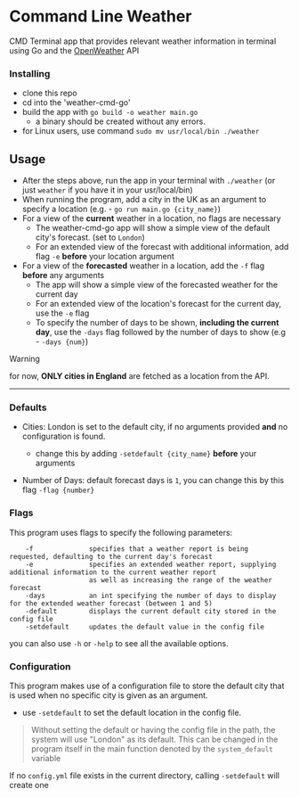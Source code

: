 # Command Line Weather
CMD Terminal app that provides relevant weather information in terminal using Go and the [OpenWeather](https://openweathermap.org/) API

### Installing
- clone this repo
- cd into the 'weather-cmd-go'
- build the app with `go build -o weather main.go`
    - a binary should be created without any errors.
- for Linux users, use command `sudo mv usr/local/bin ./weather`

## Usage 
- After the steps above, run the app in your terminal with `./weather` (or just `weather` if you have it in your usr/local/bin)
- When running the program, add a city in the UK as an argument to specify a location (e.g. - `go run main.go {city_name}`)
- For a view of the **current** weather in a location, no flags are necessary
    - The weather-cmd-go app will show a simple view of the default city's forecast. (set to `London`)
    - For an extended view of the forecast with additional information, add flag `-e` **before** your location argument
- For a view of the **forecasted** weather in a location, add the `-f` flag **before** any arguments
    - The app will show a simple view of the forecasted weather for the current day
    - For an extended view of the location's forecast for the current day, use the `-e` flag
    - To specify the number of days to be shown, **including the current day**, use the `-days` flag followed by the number of days to show (e.g - `-days {num}`)


> [!WARNING]
> for now, **ONLY cities in England** are fetched as a location from the API.

---

### Defaults

- Cities: London is set to the default city, if no arguments provided **and** no configuration is found.
    - change this by adding `-setdefault {city_name}` **before** your arguments

- Number of Days: default forecast days is `1`, you can change this by this flag `-flag {number}`


### Flags
This program uses flags to specify the following parameters:
```    
    -f              specifies that a weather report is being requested, defaulting to the current day's forecast
    -e              specifies an extended weather report, supplying additional information to the current weather report 
                    as well as increasing the range of the weather forecast
    -days           an int specifying the number of days to display for the extended weather forecast (between 1 and 5)
    -default        displays the current default city stored in the config file
    -setdefault     updates the default value in the config file
```
you can also use `-h` or `-help` to see all the available options.

### Configuration

This program makes use of a configuration file to store the default city that is used when no specific city is given as an argument. 

- use `-setdefault` to set the default location in the config file.

> Without setting the default or having the config file in the path, the system will use "London" as its default. This can be changed in the program itself in the main function denoted by the
`system_default` variable

If no `config.yml` file exists in the current directory, calling `-setdefault` will create one
